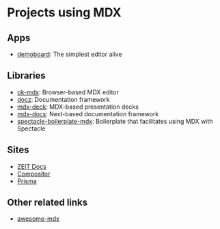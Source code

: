 # Projects using MDX

## Apps

*   [demoboard][]: The simplest editor alive

## Libraries

*   [ok-mdx][]: Browser-based MDX editor
*   [docz][]: Documentation framework
*   [mdx-deck][]: MDX-based presentation decks
*   [mdx-docs][]: Next-based documentation framework
*   [spectacle-boilerplate-mdx][]: Boilerplate that facilitates using MDX with
    Spectacle

## Sites

*   [ZEIT Docs][zeit-docs]
*   [Compositor][compositor]
*   [Prisma][prisma]

## Other related links

*   [awesome-mdx][]

[demoboard]: https://frontarm.com/demoboard

[ok-mdx]: https://github.com/jxnblk/ok-mdx

[mdx-deck]: https://github.com/jxnblk/mdx-deck

[mdx-docs]: https://github.com/jxnblk/mdx-docs

[docz]: https://www.docz.site/

[zeit-docs]: https://github.com/zeit/docs

[compositor]: https://compositor.io

[prisma]: https://www.prisma.io/docs

[awesome-mdx]: https://github.com/transitive-bullshit/awesome-mdx

[spectacle-boilerplate-mdx]: https://github.com/FormidableLabs/spectacle-boilerplate-mdx
